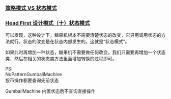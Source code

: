 ### [策略模式 VS 状态模式](https://www.runoob.com/w3cnote/state-vs-strategy.html)

### [Head First 设计模式（十）状态模式](https://blog.csdn.net/z55887/article/details/73198039)

可以发现，这种设计下，糖果机根本不需要清楚状态的改变，它只用调用状态的方法就行。状态的改变是在状态内部发生的。这就是“状态模式”。

如果此时再增加一种状态，糖果机不需要做任何改变，我们只需要再增加一个状态类，然后在相关的状态类方法里面增加转换的过程即可。

PS:  
NoPatternGumballMachine  
投币操作都要查询先前状态

GumballMachine
内置状态后不查询直接操作